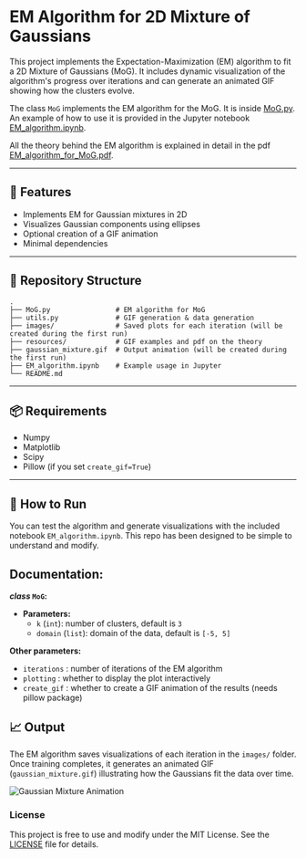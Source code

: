 # EM Algorithm for 2D Mixture of Gaussians

This project implements the Expectation-Maximization (EM) algorithm to fit a 2D Mixture of Gaussians (MoG). It includes dynamic visualization of the algorithm's progress over iterations and can generate an animated GIF showing how the clusters evolve.

The class `MoG` implements the EM algorithm for the MoG. It is inside [MoG.py](MoG.py). An example of how to use it is provided in the Jupyter notebook [EM_algorithm.ipynb](EM_algorithm.ipynb).

All the theory behind the EM algorithm is explained in detail in the pdf [EM_algorithm_for_MoG.pdf](resources/EM_algorithm_for_MoG.pdf).

---

## 🚀 Features

- Implements EM for Gaussian mixtures in 2D
- Visualizes Gaussian components using ellipses
- Optional creation of a GIF animation
- Minimal dependencies

---

## 📁 Repository Structure

```
.
├── MoG.py                # EM algorithm for MoG
├── utils.py              # GIF generation & data generation
├── images/               # Saved plots for each iteration (will be created during the first run)
├── resources/            # GIF examples and pdf on the theory
├── gaussian_mixture.gif  # Output animation (will be created during the first run)
├── EM_algorithm.ipynb    # Example usage in Jupyter
└── README.md
```

---

## 📦 Requirements

- Numpy
- Matplotlib
- Scipy
- Pillow  (if you set `create_gif=True`)

---

## 🧪 How to Run

You can test the algorithm and generate visualizations with the included notebook `EM_algorithm.ipynb`. This repo has been designed to be simple to understand and modify.

## Documentation:

**_class_ `MoG`:**
- **Parameters:**
    - `k` (`int`): number of clusters, default is `3`
    - `domain` (`list`): domain of the data, default is `[-5, 5]`

**Other parameters:**
- `iterations` : number of iterations of the EM algorithm
- `plotting` : whether to display the plot interactively
- `create_gif` : whether to create a GIF animation of the results (needs pillow package)

## 📈 Output

The EM algorithm saves visualizations of each iteration in the `images/` folder. Once training completes, it generates an animated GIF (`gaussian_mixture.gif`) illustrating how the Gaussians fit the data over time.

![Gaussian Mixture Animation](https://github.com/paulbouuu/EM_gaussian_mixture/raw/main/resources/optimal_gaussian_mixture.gif)

### License
This project is free to use and modify under the MIT License. See the [LICENSE](LICENSE) file for details.
